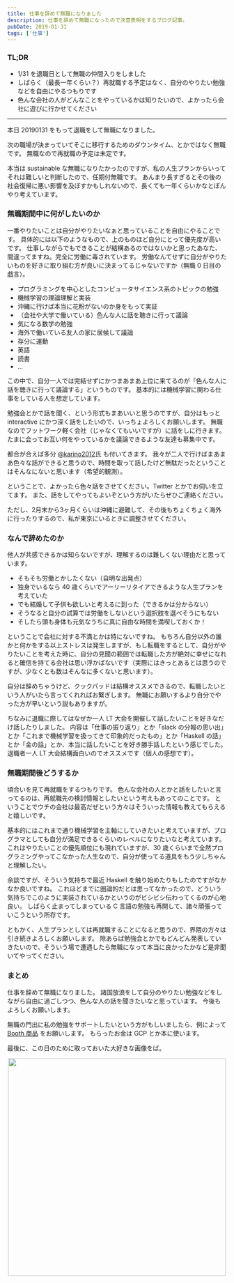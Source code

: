 ```yaml
---
title: 仕事を辞めて無職になりました
description: 仕事を辞めて無職になったので決意表明をするブログ記事。
pubDate: 2019-01-31
tags: ['仕事']
---
```


### TL;DR
- 1/31 を退職日として無職の仲間入りをしました
- しばらく（最長一年くらい？）再就職する予定はなく、自分のやりたい勉強などを自由にやるつもりです
- 色んな会社の人がどんなことをやっているかは知りたいので、よかったら会社に遊びに行かせてください
---

本日 20190131 をもって退職をして無職になりました。

次の職場が決まっていてそこに移行するためのダウンタイム、とかではなく無職です。
無職なので再就職の予定は未定です。

本当は sustainable な無職になりたかったのですが、私の人生プランからいってそれは難しいと判断したので、任期付無職です。
あんまり長すぎるとその後の社会復帰に悪い影響を及ぼすかもしれないので、長くても一年くらいかなとぼんやり考えています。

### 無職期間中に何がしたいのか
一番やりたいことは自分がやりたいなぁと思っていることを自由にやることです。
具体的には以下のようなもので、上のものほど自分にとって優先度が高いです。
仕事しながらでもできることが結構あるのではないかと思ったあなた、間違ってますね。完全に労働に毒されています。
労働なんてせずに自分がやりたいものを好きに取り組む方が良いに決まってるじゃないですか（無職 0 日目の戯言）。

- プログラミングを中心としたコンピュータサイエンス系のトピックの勉強
- 機械学習の理論理解と実装
- 沖縄に行けば本当に花粉がないのか身をもって実証
- （会社や大学で働いている）色んな人に話を聴きに行って議論
- 気になる数学の勉強
- 海外で働いている友人の家に居候して議論
- 存分に運動
- 英語
- 読書
- ...

この中で、自分一人では完結せずにかつまあまあ上位に来てるのが「色んな人に話を聴きに行って議論する」というものです。
基本的には機械学習に関わる仕事をしている人を想定しています。

勉強会とかで話を聞く、という形式もまあいいと思うのですが、自分はもっと interactive にかつ深く話をしたいので、いっちょよろしくお願いします。
無職なのでフットワーク軽く会社（じゃなくてもいいですが）に話をしに行きます。
たまに会ってお互い何をやっているかを議論できるような友達も募集中です。

都合が合えば多分 [@karino2012](https://twitter.com/karino2012)氏 も付いてきます。
我々が二人で行けばまあまあ色々な話ができると思うので、時間を取って話したけど無駄だったということはそんなにないと思います（希望的観測）。

ということで、よかったら色々話をさせてください。Twitter とかでお伺いを立てます。
また、話をしてやってもよいぞという方がいたらぜひご連絡ください。

ただし、2月末から3ヶ月くらいは沖縄に避難して、その後もちょくちょく海外に行ったりするので、私が東京にいるときに調整させてください。

### なんで辞めたのか
他人が共感できるかは知らないですが、理解するのは難しくない理由だと思っています。

- そもそも労働とかしたくない（自明な出発点）
- 独身でいるなら 40 歳くらいでアーリーリタイアできるような人生プランを考えていた
- でも結婚して子供も欲しいと考えるに到った（できるかは分からない）
- そうなると自分の試算では労働をしないという選択肢を選べそうにもない
- そしたら頭も身体も元気なうちに真に自由な時間を満喫しておくか！

ということで会社に対する不満とかは特にないですね。
もちろん自分以外の誰かと何かをする以上ストレスは発生しますが、もし転職をするとして、自分がやりたいことを考えた時に、自分の見聞の範囲では転職した方が絶対に幸せになれると確信を持てる会社は思い浮かばないです（実際にはきっとあるとは思うのですが、少なくとも数はそんなに多くないと思います）。

自分は辞めちゃうけど、クックパッドは結構オススメできるので、転職したいという人がいたら言ってくれればお繋ぎします。
無職にお願いするより自分でやった方が早いという説もありますが。

ちなみに退職に際してはなぜか一人 LT 大会を開催して話したいことを好きなだけ話したりしました。
内容は「仕事の振り返り」とか「slack の分報の思い出」とか「これまで機械学習を扱ってきて印象的だったもの」とか「Haskell の話」とか「金の話」とか、本当に話したいことを好き勝手話したという感じでした。
退職者一人 LT 大会結構面白いのでオススメです（個人の感想です）。

### 無職期間後どうするか
頃合いを見て再就職をするつもりです。
色んな会社の人とかと話をしたいと言ってるのは、再就職先の検討情報としたいという考えもあってのことです。
ということでウチの会社は最高だぜという方々はそういった情報も教えてもらえると嬉しいです。

基本的にはこれまで通り機械学習を主軸にしていきたいと考えていますが、プログラマとしても自分が満足できるくらいのレベルになりたいなと考えています。
これはやりたいことの優先順位にも現れていますが、30 歳くらいまで全然プログラミングやってこなかった人生なので、自分が使ってる道具をもう少しちゃんと理解したい。

余談ですが、そういう気持ちで最近 Haskell を触り始めたりもしたのですがなかなか良いですね。
これほどまでに圏論的だとは思ってなかったので、どういう気持ちでこのように実装されているかというのがビシビシ伝わってくるのが心地良い。
しばらく止まってしまっている C 言語の勉強も再開して、諸々頑張っていこうという所存です。

ともかく、人生プランとしては再就職することになると思うので、界隈の方々は引き続きよろしくお願いします。
隙あらば勉強会とかでもどんどん発表していきたいので、そういう場で遭遇したら無職になって本当に良かったかなど是非聞いてやってください。

### まとめ
仕事を辞めて無職になりました。
諸国放浪をして自分のやりたい勉強などをしながら自由に過ごしつつ、色んな人の話を聞きたいなと思っています。
今後もよろしくお願いします。

無職の門出に私の勉強をサポートしたいという方がもしいましたら、例によって [Booth 商品](https://yohei-kikuta.booth.pm/items/1174843) をお願いします。
もらったお金は GCP とか本に使います。

最後に、この日のために取っておいた大好きな画像をば。

<div align="center">
<img src="https://imgur.com/8vZSsr4.png" width="500">
</div>
